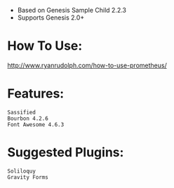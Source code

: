 * Based on Genesis Sample Child 2.2.3
* Supports Genesis 2.0+

# How To Use:

<http://www.ryanrudolph.com/how-to-use-prometheus/>

# Features:

    Sassified
    Bourbon 4.2.6
    Font Awesome 4.6.3

# Suggested Plugins:

    Soliloquy
    Gravity Forms
